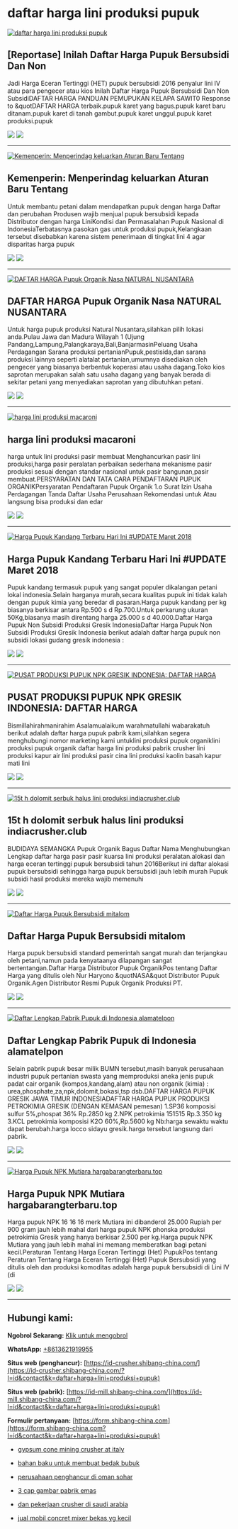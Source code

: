 # daftar harga lini produksi pupuk

<a href="https://swt.shibang-china.com/?l=id&img&k=daftar+harga+lini+produksi+pupuk" target="_blank">![daftar harga lini produksi pupuk](http://static.shibang-china.com/all-800x300/1340.jpg)</a>

## [Reportase] Inilah Daftar Harga Pupuk Bersubsidi Dan Non
Jadi Harga Eceran Tertinggi (HET) pupuk bersubsidi 2016 penyalur lini IV atau para pengecer atau kios Inilah Daftar Harga Pupuk Bersubsidi Dan Non SubsidiDAFTAR HARGA PANDUAN PEMUPUKAN KELAPA SAWIT0 Response to &quotDAFTAR HARGA terbaik.pupuk karet yang bagus.pupuk karet baru ditanam.pupuk karet di tanah gambut.pupuk karet unggul.pupuk karet produksi.pupuk


<a href="https://whatsapp.shibangsoft.com/WhatsApp.php" target="_blank" title="WhatsApp">![](http://static.shibang-china.com/icon/whatsapp.png)</a> <a href="https://swt.shibang-china.com/?l=id&icon&k=daftar+harga+lini+produksi+pupuk" target="_blank">![](http://static.shibang-china.com/icon/chat-id.png)</a>

---

<a href="https://swt.shibang-china.com/?l=id&img&k=daftar+harga+lini+produksi+pupuk" target="_blank">![Kemenperin: Menperindag keluarkan Aturan Baru Tentang](http://static.shibang-china.com/all-800x300/940.jpg)</a>

## Kemenperin: Menperindag keluarkan Aturan Baru Tentang
Untuk membantu petani dalam mendapatkan pupuk dengan harga Daftar dan perubahan Produsen wajib menjual pupuk bersubsidi kepada Distributor dengan harga LiniKondisi dan Permasalahan Pupuk Nasional di IndonesiaTerbatasnya pasokan gas untuk produksi pupuk,Kelangkaan tersebut disebabkan karena sistem penerimaan di tingkat lini 4 agar disparitas harga pupuk


<a href="https://whatsapp.shibangsoft.com/WhatsApp.php" target="_blank" title="WhatsApp">![](http://static.shibang-china.com/icon/whatsapp.png)</a> <a href="https://swt.shibang-china.com/?l=id&icon&k=daftar+harga+lini+produksi+pupuk" target="_blank">![](http://static.shibang-china.com/icon/chat-id.png)</a>

---

<a href="https://swt.shibang-china.com/?l=id&img&k=daftar+harga+lini+produksi+pupuk" target="_blank">![DAFTAR HARGA Pupuk Organik Nasa NATURAL NUSANTARA](http://static.shibang-china.com/all-800x300/607.jpg)</a>

## DAFTAR HARGA Pupuk Organik Nasa NATURAL NUSANTARA
Untuk harga pupuk produksi Natural Nusantara,silahkan pilih lokasi anda.Pulau Jawa dan Madura Wilayah 1 (Ujung Pandang,Lampung,Palangkaraya,Bali,BanjarmasinPeluang Usaha Perdagangan Sarana produksi pertanianPupuk,pestisida,dan sarana produksi lainnya seperti alatalat pertanian,umumnya disediakan oleh pengecer yang biasanya berbentuk koperasi atau usaha dagang.Toko kios saprotan merupakan salah satu usaha dagang yang banyak berada di sekitar petani yang menyediakan saprotan yang dibutuhkan petani.


<a href="https://whatsapp.shibangsoft.com/WhatsApp.php" target="_blank" title="WhatsApp">![](http://static.shibang-china.com/icon/whatsapp.png)</a> <a href="https://swt.shibang-china.com/?l=id&icon&k=daftar+harga+lini+produksi+pupuk" target="_blank">![](http://static.shibang-china.com/icon/chat-id.png)</a>

---

<a href="https://swt.shibang-china.com/?l=id&img&k=daftar+harga+lini+produksi+pupuk" target="_blank">![harga lini produksi macaroni](http://static.shibang-china.com/all-800x300/1407.jpg)</a>

## harga lini produksi macaroni
harga untuk lini produksi pasir membuat Menghancurkan pasir lini produksi,harga pasir peralatan perbaikan sederhana mekanisme pasir produksi sesuai dengan standar nasional untuk pasir bangunan,pasir membuat.PERSYARATAN DAN TATA CARA PENDAFTARAN PUPUK ORGANIKPersyaratan Pendaftaran Pupuk Organik 1.o Surat Izin Usaha Perdagangan Tanda Daftar Usaha Perusahaan Rekomendasi untuk Atau langsung bisa produksi dan edar


<a href="https://whatsapp.shibangsoft.com/WhatsApp.php" target="_blank" title="WhatsApp">![](http://static.shibang-china.com/icon/whatsapp.png)</a> <a href="https://swt.shibang-china.com/?l=id&icon&k=daftar+harga+lini+produksi+pupuk" target="_blank">![](http://static.shibang-china.com/icon/chat-id.png)</a>

---

<a href="https://swt.shibang-china.com/?l=id&img&k=daftar+harga+lini+produksi+pupuk" target="_blank">![Harga Pupuk Kandang Terbaru Hari Ini #UPDATE Maret 2018](http://static.shibang-china.com/all-800x300/1516.jpg)</a>

## Harga Pupuk Kandang Terbaru Hari Ini #UPDATE Maret 2018
Pupuk kandang termasuk pupuk yang sangat populer dikalangan petani lokal indonesia.Selain harganya murah,secara kualitas pupuk ini tidak kalah dengan pupuk kimia yang beredar di pasaran.Harga pupuk kandang per kg biasanya berkisar antara Rp.500 s d Rp.700.Untuk perkarung ukuran 50Kg,biasanya masih direntang harga 25.000 s d 40.000.Daftar Harga Pupuk Non Subsidi Produksi Gresik IndonesiaDaftar Harga Pupuk Non Subsidi Produksi Gresik Indonesia berikut adalah daftar harga pupuk non subsidi lokasi gudang gresik indonesia :


<a href="https://whatsapp.shibangsoft.com/WhatsApp.php" target="_blank" title="WhatsApp">![](http://static.shibang-china.com/icon/whatsapp.png)</a> <a href="https://swt.shibang-china.com/?l=id&icon&k=daftar+harga+lini+produksi+pupuk" target="_blank">![](http://static.shibang-china.com/icon/chat-id.png)</a>

---

<a href="https://swt.shibang-china.com/?l=id&img&k=daftar+harga+lini+produksi+pupuk" target="_blank">![PUSAT PRODUKSI PUPUK NPK GRESIK INDONESIA: DAFTAR HARGA](http://static.shibang-china.com/all-800x300/745.jpg)</a>

## PUSAT PRODUKSI PUPUK NPK GRESIK INDONESIA: DAFTAR HARGA
Bismillahirahmanirahim Asalamualaikum warahmatullahi wabarakatuh berikut adalah daftar harga pupuk pabrik kami,silahkan segera menghubungi nomor marketing kami untuklini produksi pupuk organiklini produksi pupuk organik daftar harga lini produksi pabrik crusher lini produksi kapur air lini produksi pasir cina lini produksi kaolin basah kapur mati lini


<a href="https://whatsapp.shibangsoft.com/WhatsApp.php" target="_blank" title="WhatsApp">![](http://static.shibang-china.com/icon/whatsapp.png)</a> <a href="https://swt.shibang-china.com/?l=id&icon&k=daftar+harga+lini+produksi+pupuk" target="_blank">![](http://static.shibang-china.com/icon/chat-id.png)</a>

---

<a href="https://swt.shibang-china.com/?l=id&img&k=daftar+harga+lini+produksi+pupuk" target="_blank">![15t h dolomit serbuk halus lini produksi indiacrusher.club](http://static.shibang-china.com/all-800x300/667.jpg)</a>

## 15t h dolomit serbuk halus lini produksi indiacrusher.club
BUDIDAYA SEMANGKA Pupuk Organik Bagus Daftar Nama Menghubungkan Lengkap daftar harga pasir pasir kuarsa lini produksi peralatan.alokasi dan harga eceran tertinggi pupuk bersubsidi tahun 2016Berikut ini daftar alokasi pupuk bersubsidi sehingga harga pupuk bersubsidi jauh lebih murah Pupuk subsidi hasil produksi mereka wajib memenuhi


<a href="https://whatsapp.shibangsoft.com/WhatsApp.php" target="_blank" title="WhatsApp">![](http://static.shibang-china.com/icon/whatsapp.png)</a> <a href="https://swt.shibang-china.com/?l=id&icon&k=daftar+harga+lini+produksi+pupuk" target="_blank">![](http://static.shibang-china.com/icon/chat-id.png)</a>

---

<a href="https://swt.shibang-china.com/?l=id&img&k=daftar+harga+lini+produksi+pupuk" target="_blank">![Daftar Harga Pupuk Bersubsidi mitalom](http://static.shibang-china.com/all-800x300/718.jpg)</a>

## Daftar Harga Pupuk Bersubsidi mitalom
Harga pupuk bersubsidi standard pemerintah sangat murah dan terjangkau oleh petani,namun pada kenyataanya dilapangan sangat bertentangan.Daftar Harga Distributor Pupuk OrganikPos tentang Daftar Harga yang ditulis oleh Nur Haryono &quotNASA&quot Distributor Pupuk Organik.Agen Distributor Resmi Pupuk Organik Produksi PT.


<a href="https://whatsapp.shibangsoft.com/WhatsApp.php" target="_blank" title="WhatsApp">![](http://static.shibang-china.com/icon/whatsapp.png)</a> <a href="https://swt.shibang-china.com/?l=id&icon&k=daftar+harga+lini+produksi+pupuk" target="_blank">![](http://static.shibang-china.com/icon/chat-id.png)</a>

---

<a href="https://swt.shibang-china.com/?l=id&img&k=daftar+harga+lini+produksi+pupuk" target="_blank">![Daftar Lengkap Pabrik Pupuk di Indonesia alamatelpon](http://static.shibang-china.com/all-800x300/438.jpg)</a>

## Daftar Lengkap Pabrik Pupuk di Indonesia alamatelpon
Selain pabrik pupuk besar milik BUMN tersebut,masih banyak perusahaan industri pupuk pertanian swasta yang memproduksi aneka jenis pupuk padat cair organik (kompos,kandang,alam) atau non organik (kimia) : urea,phosphate,za,npk,dolomit,bokasi,tsp dsb.DAFTAR HARGA PUPUK GRESIK JAWA TIMUR INDONESIADAFTAR HARGA PUPUK PRODUKSI PETROKIMIA GRESIK (DENGAN KEMASAN pemesan) 1.SP36 komposisi sulfur 5%,phospat 36% Rp.2850 kg 2.NPK petrokimia 151515 Rp.3.350 kg 3.KCL petrokimia komposisi K2O 60%,Rp.5600 kg Nb:harga sewaktu waktu dapat berubah.harga locco sidayu gresik.harga tersebut langsung dari pabrik.


<a href="https://whatsapp.shibangsoft.com/WhatsApp.php" target="_blank" title="WhatsApp">![](http://static.shibang-china.com/icon/whatsapp.png)</a> <a href="https://swt.shibang-china.com/?l=id&icon&k=daftar+harga+lini+produksi+pupuk" target="_blank">![](http://static.shibang-china.com/icon/chat-id.png)</a>

---

<a href="https://swt.shibang-china.com/?l=id&img&k=daftar+harga+lini+produksi+pupuk" target="_blank">![Harga Pupuk NPK Mutiara hargabarangterbaru.top](http://static.shibang-china.com/all-800x300/1168.jpg)</a>

## Harga Pupuk NPK Mutiara hargabarangterbaru.top
Harga pupuk NPK 16 16 16 merk Mutiara ini dibanderol 25.000 Rupiah per 900 gram jauh lebih mahal dari harga pupuk NPK phonska produksi petrokimia Gresik yang hanya berkisar 2.500 per kg.Harga pupuk NPK Mutiara yang jauh lebih mahal ini memang memberatkan bagi petani kecil.Peraturan Tentang Harga Eceran Tertinggi (Het) PupukPos tentang Peraturan Tentang Harga Eceran Tertinggi (Het) Pupuk Bersubsidi yang ditulis oleh dan produksi komoditas adalah harga pupuk bersubsidi di Lini IV (di


<a href="https://whatsapp.shibangsoft.com/WhatsApp.php" target="_blank" title="WhatsApp">![](http://static.shibang-china.com/icon/whatsapp.png)</a> <a href="https://swt.shibang-china.com/?l=id&icon&k=daftar+harga+lini+produksi+pupuk" target="_blank">![](http://static.shibang-china.com/icon/chat-id.png)</a>

---
## Hubungi kami:

**Ngobrol Sekarang:** [Klik untuk mengobrol](https://swt.shibang-china.com?l=id&contact&k=daftar+harga+lini+produksi+pupuk)

**WhatsApp:**  [+8613621919955](https://whatsapp.shibangsoft.com/WhatsApp.php)

**Situs web (penghancur):** [https://id-crusher.shibang-china.com/](https://id-crusher.shibang-china.com/?l=id&contact&k=daftar+harga+lini+produksi+pupuk)

**Situs web (pabrik):** [https://id-mill.shibang-china.com/](https://id-mill.shibang-china.com/?l=id&contact&k=daftar+harga+lini+produksi+pupuk)

**Formulir pertanyaan:** [https://form.shibang-china.com](https://form.shibang-china.com?l=id&contact&k=daftar+harga+lini+produksi+pupuk)

* [gypsum cone mining crusher at italy](../50/gypsum%20cone%20mining%20crusher%20at%20italy.md)

* [bahan baku untuk membuat bedak bubuk](../47/bahan%20baku%20untuk%20membuat%20bedak%20bubuk.md)

* [perusahaan penghancur di oman sohar](../50/perusahaan%20penghancur%20di%20oman%20sohar.md)

* [3 cap gambar pabrik emas](../43/3%20cap%20gambar%20pabrik%20emas.md)

* [dan pekerjaan crusher di saudi arabia](../49/dan%20pekerjaan%20crusher%20di%20saudi%20arabia.md)

* [jual mobil concret mixer bekas yg kecil](../47/jual%20mobil%20concret%20mixer%20bekas%20yg%20kecil.md)